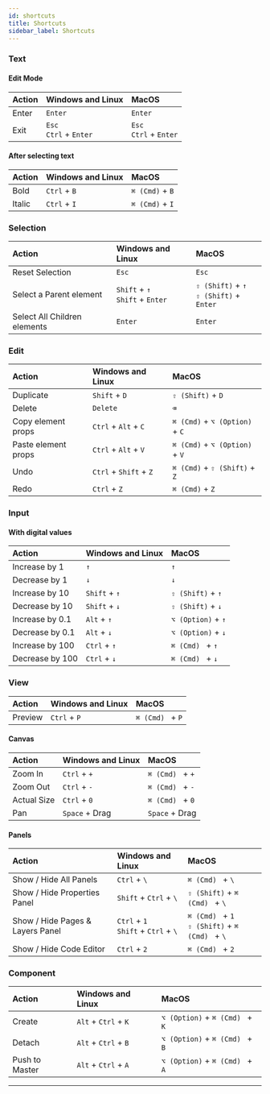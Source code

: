 ```yaml
---
id: shortcuts
title: Shortcuts
sidebar_label: Shortcuts
---
```


### Text

#### Edit Mode

| Action | Windows and Linux           | MacOS                       |
| :----- | :-------------------------- | :-------------------------- |
| Enter  | `Enter`                     | `Enter`                     |
| Exit   | `Esc`<br />`Ctrl` + `Enter` | `Esc`<br />`Ctrl` + `Enter` |

#### After selecting text

| Action | Windows and Linux | MacOS           |
| :----- | :---------------- | :-------------- |
| Bold   | `Ctrl` + `B`      | `⌘ (Cmd)` + `B` |
| Italic | `Ctrl` + `I`      | `⌘ (Cmd)` + `I` |

### Selection

| Action                       | Windows and Linux                    | MacOS                                        |
| :--------------------------- | :----------------------------------- | :------------------------------------------- |
| Reset Selection              | `Esc`                                | `Esc`                                        |
| Select a Parent element      | `Shift` + `↑`<br />`Shift` + `Enter` | `⇧ (Shift)` + `↑`<br />`⇧ (Shift)` + `Enter` |
| Select All Children elements | `Enter`                              | `Enter`                                      |

### Edit

| Action              | Windows and Linux      | MacOS                          |
| :------------------ | :--------------------- | :----------------------------- |
| Duplicate           | `Shift` + `D`          | `⇧ (Shift)` + `D`              |
| Delete              | `Delete`               | `⌫`                            |
| Copy element props  | `Ctrl` + `Alt` + `C`   | `⌘ (Cmd)` + `⌥ (Option)` + `C` |
| Paste element props | `Ctrl` + `Alt` + `V`   | `⌘ (Cmd)` + `⌥ (Option)` + `V` |
| Undo                | `Ctrl` + `Shift` + `Z` | `⌘ (Cmd)` + `⇧ (Shift)` + `Z`  |
| Redo                | `Ctrl` + `Z`           | `⌘ (Cmd)` + `Z`                |

### Input

#### With digital values

| Action          | Windows and Linux | MacOS              |
| :-------------- | :---------------- | :----------------- |
| Increase by 1   | `↑`               | `↑`                |
| Decrease by 1   | `↓`               | `↓`                |
| Increase by 10  | `Shift` + `↑`     | `⇧ (Shift)` + `↑`  |
| Decrease by 10  | `Shift` + `↓`     | `⇧ (Shift)` + `↓`  |
| Increase by 0.1 | `Alt` + `↑`       | `⌥ (Option)` + `↑` |
| Decrease by 0.1 | `Alt` + `↓`       | `⌥ (Option)` + `↓` |
| Increase by 100 | `Ctrl` + `↑`      | `⌘ (Cmd) ` + `↑`   |
| Decrease by 100 | `Ctrl` + `↓`      | `⌘ (Cmd) ` + `↓`   |

### View

| Action  | Windows and Linux | MacOS            |
| :------ | :---------------- | :--------------- |
| Preview | `Ctrl` + `P`      | `⌘ (Cmd) ` + `P` |

#### Canvas

| Action      | Windows and Linux | MacOS            |
| :---------- | :---------------- | :--------------- |
| Zoom In     | `Ctrl` + `+`      | `⌘ (Cmd) ` + `+` |
| Zoom Out    | `Ctrl` + `-`      | `⌘ (Cmd) ` + `-` |
| Actual Size | `Ctrl` + `0`      | `⌘ (Cmd) ` + `0` |
| Pan         | `Space` + Drag    | `Space` + Drag   |

#### Panels

| Action                           | Windows and Linux                        | MacOS                                                |
| :------------------------------- | :--------------------------------------- | :--------------------------------------------------- |
| Show / Hide All Panels           | `Ctrl` + `\`                             | `⌘ (Cmd) ` + `\`                                     |
| Show / Hide Properties Panel     | `Shift` + `Ctrl` + `\`                   | `⇧ (Shift)` + `⌘ (Cmd) ` + `\`                       |
| Show / Hide Pages & Layers Panel | `Ctrl` + `1`<br />`Shift` + `Ctrl` + `\` | `⌘ (Cmd) ` + `1`<br />`⇧ (Shift)` + `⌘ (Cmd) ` + `\` |
| Show / Hide Code Editor          | `Ctrl` + `2`                             | `⌘ (Cmd) ` + `2`                                     |

### Component

| Action         | Windows and Linux    | MacOS                           |
| :------------- | :------------------- | :------------------------------ |
| Create         | `Alt` + `Ctrl` + `K` | `⌥ (Option)` + `⌘ (Cmd) ` + `K` |
| Detach         | `Alt` + `Ctrl` + `B` | `⌥ (Option)` + `⌘ (Cmd) ` + `B` |
| Push to Master | `Alt` + `Ctrl` + `A` | `⌥ (Option)` + `⌘ (Cmd) ` + `A` |

---
